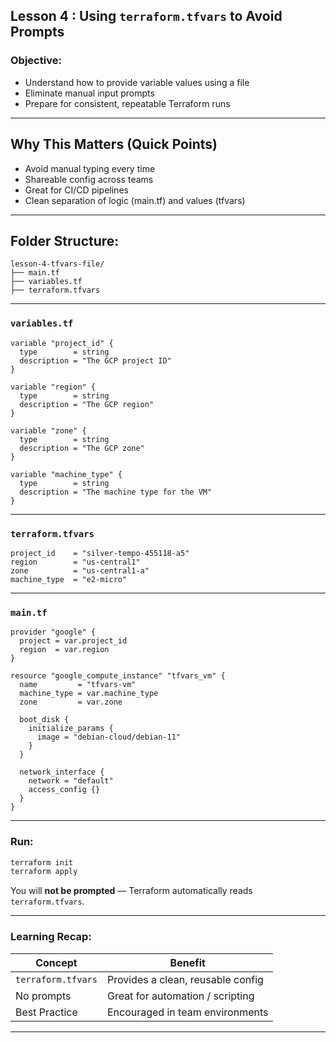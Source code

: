 ## **Lesson 4 : Using `terraform.tfvars` to Avoid Prompts**

### Objective:
- Understand how to provide variable values using a file
- Eliminate manual input prompts
- Prepare for consistent, repeatable Terraform runs

---

## Why This Matters (Quick Points)

- Avoid manual typing every time  
- Shareable config across teams  
- Great for CI/CD pipelines  
- Clean separation of logic (main.tf) and values (tfvars)

---

## Folder Structure:

```
lesson-4-tfvars-file/
├── main.tf
├── variables.tf
├── terraform.tfvars
```

---

### `variables.tf`

```hcl
variable "project_id" {
  type        = string
  description = "The GCP project ID"
}

variable "region" {
  type        = string
  description = "The GCP region"
}

variable "zone" {
  type        = string
  description = "The GCP zone"
}

variable "machine_type" {
  type        = string
  description = "The machine type for the VM"
}
```

---

### `terraform.tfvars`

```hcl
project_id    = "silver-tempo-455118-a5"
region        = "us-central1"
zone          = "us-central1-a"
machine_type  = "e2-micro"
```

---

### `main.tf`

```hcl
provider "google" {
  project = var.project_id
  region  = var.region
}

resource "google_compute_instance" "tfvars_vm" {
  name         = "tfvars-vm"
  machine_type = var.machine_type
  zone         = var.zone

  boot_disk {
    initialize_params {
      image = "debian-cloud/debian-11"
    }
  }

  network_interface {
    network = "default"
    access_config {}
  }
}
```

---

### Run:

```bash
terraform init
terraform apply
```

You will **not be prompted** — Terraform automatically reads `terraform.tfvars`.

---

###  Learning Recap:

| Concept         | Benefit                                |
|------------------|-----------------------------------------|
| `terraform.tfvars` | Provides a clean, reusable config         |
| No prompts        | Great for automation / scripting         |
| Best Practice     | Encouraged in team environments          |

---

